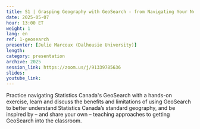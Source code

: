 ```yaml
---
title: S1 | Grasping Geography with GeoSearch - from Navigating Your Needs to Teaching the Tool
date: 2025-05-07
hour: 13:00 ET
weight: 1
lang: en
ref: 1-geosearch
presenter: [Julie Marcoux (Dalhousie University)]
length:
category: presentation
archive: 2025
session_link: https://zoom.us/j/91339785636
slides:
youtube_link:
---
```

Practice navigating Statistics Canada's GeoSearch with a hands-on exercise, learn and discuss the benefits and limitations of using GeoSearch to better understand Statistics Canada’s standard geography, and be inspired by – and share your own – teaching approaches to getting GeoSearch into the classroom.
